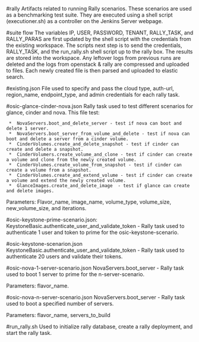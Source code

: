 #rally
Artifacts related to running Rally scenarios. These scenarios are used as a benchmarking test suite. 
They are executed using a shell script (executioner.sh) as a controller on the Jenkins Server webpage. 

#suite flow
The variables IP, USER, PASSWORD, TENANT, RALLY_TASK, and RALLY_PARAS are first updated by the shell 
script with the credentials from the existing workspace. The  scripts next step is to send the credentials, 
RALLY_TASK, and the run_rally.sh shell script up to the rally box. The results are stored into the workspace. 
Any leftover logs from previous runs are deleted and the logs from openstack & rally are compressed and uploaded 
to files. Each newly created file is then parsed and uploaded to elastic search.

#existing.json 
File used to specify and pass the cloud type, auth-url, region_name, endpoint_type, and admin credentials for each rally task.

#osic-glance-cinder-nova.json
Rally task used to test different scenarios for glance, cinder and nova. This file test:   

     *	NovaServers.boot_and_delete_server - test if nova can boot and delete 1 server.   
     *	NovaServers.boot_server_from_volume_and_delete - test if nova can boot and delete a server from a cinder volume.   
     *	CinderVolumes.create_and_delete_snapshot - test if cinder can create and delete a snapshot.
     *	CinderVolumers.create_volume_and_clone - test if cinder can create a volume and clone from the newly created volume.  
     *	CinderVolumes.create_volume_from_snapshot - test if cinder can create a volume from a snapshot.  
     *	CinderVolumes.create_and_extend_volume - test if cinder can create a volume and extend the newly created volume.   
     *	GlanceImages.create_and_delete_image  - test if glance can create and delete images.

Parameters: Flavor_name, image_name, volume_type, volume_size, new_volume_size, and iterations.

#osic-keystone-prime-scenario.json:
KeystoneBasic.authenticate_user_and_validate_token - Rally task used to authenticate 1 user and token to prime for the osic-keystone-scenario.

#osic-keystone-scenarion.json
KeystoneBasic.authenticate_user_and_validate_token - Rally task used to authenticate 20 users and validate their tokens.

#osic-nova-1-server-scenario.json
NovaServers.boot_server - Rally task used to boot 1 server to prime for the n-server-scenario. 

Parameters: flavor_name.

#osic-nova-n-server-scenario.json
NovaServers.boot_server - Rally task used to boot a specified number of servers.

Parameters: flavor_name, servers_to_build

#run_rally.sh
Used to initialize rally database, create a rally deployment, and start the rally task.

